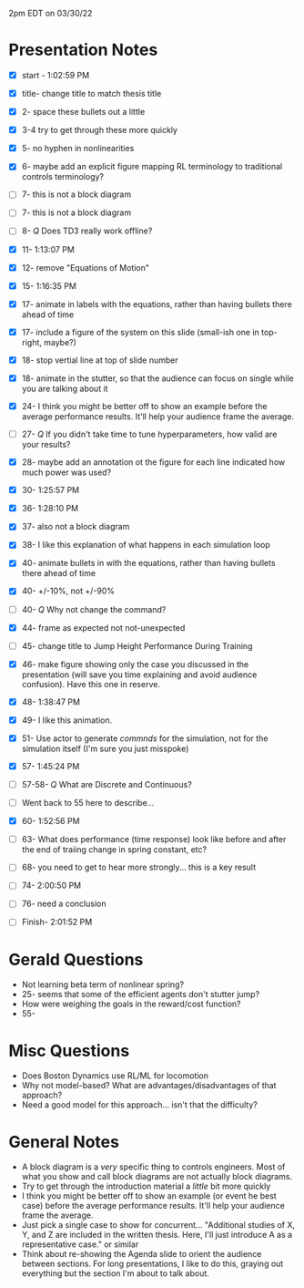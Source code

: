 2pm EDT on 03/30/22

# Presentation Notes
- [x] start - 1:02:59 PM
- [x] title- change title to match thesis title
- [x] 2- space these bullets out a little
- [x] 3-4 try to get through these more quickly
- [x] 5- no hyphen in nonlinearities
- [x] 6- maybe add an explicit figure mapping RL terminology to traditional controls terminology?
- [ ] 7- this is not a block diagram
- [ ] 7- this is not a block diagram 
- [ ] 8- *Q* Does TD3 really work offline?
- [x] 11- 1:13:07 PM
- [x] 12- remove "Equations of Motion"
- [x] 15- 1:16:35 PM
- [x] 17- animate in labels with the equations, rather than having bullets there ahead of time
- [x] 17- include a figure of the system on this slide (small-ish one in top-right, maybe?)
- [x] 18- stop vertial line at top of slide number
- [x] 18- animate in the stutter, so that the audience can focus on single while you are talking about it
- [x] 24- I think you might be better off to show an example before the average performance results. It'll help your audience frame the average.
- [ ] 27- *Q* If you didn't take time to tune hyperparameters, how valid are your results?
- [x] 28- maybe add an annotation ot the figure for each line indicated how much power was used?
- [x] 30- 1:25:57 PM
- [x] 36- 1:28:10 PM
- [x] 37- also not a block diagram
- [x] 38- I like this explanation of what happens in each simulation loop
- [x] 40- animate bullets in with the equations, rather than having bullets there ahead of time
- [x] 40- +/-10%, not +/-90%
- [ ] 40- *Q* Why not change the command?
- [x] 44- frame as expected not not-unexpected
- [ ] 45- change title to Jump Height Performance During Training
- [x] 46- make figure showing only the case you discussed in the presentation (will save you time explaining and avoid audience confusion). Have this one in reserve.
- [x] 48- 1:38:47 PM
- [x] 49- I like this animation. 
- [x] 51- Use actor to generate *commnds* for the simulation, not for the simulation itself (I'm sure you just misspoke)
- [x] 57- 1:45:24 PM
- [ ] 57-58- *Q* What are Discrete and Continuous?
- [ ] Went back to 55 here to describe...
- [x] 60- 1:52:56 PM
- [ ] 63- What does performance (time response) look like before and after the end of traiing change in spring constant, etc?
- [ ] 68- you need to get to hear more strongly... this is a key result
- [ ] 74- 2:00:50 PM
- [ ] 76- need a conclusion
- [ ] Finish- 2:01:52 PM


# Gerald Questions
* Not learning beta term of nonlinear spring?
* 25- seems that some of the efficient agents don't stutter jump?
* How were weighing the goals in the reward/cost function?
* 55- 


# Misc Questions
* Does Boston Dynamics use RL/ML for locomotion
* Why not model-based? What are advantages/disadvantages of that approach?
* Need a good model for this approach... isn't that the difficulty?


# General Notes
* A block diagram is a *very* specific thing to controls engineers. Most of what you show and call block diagrams are not actually block diagrams.
* Try to get through the introduction material a *little* bit more quickly
* I think you might be better off to show an example (or event he best case) before the average performance results. It'll help your audience frame the average.
* Just pick a single case to show for concurrent... "Additional studies of X, Y, and Z are included in the written thesis. Here, I'll just introduce A as a representative case." or similar
* Think about re-showing the Agenda slide to orient the audience between sections. For long presentations, I like to do this, graying out everything but the section I'm about to talk about.
